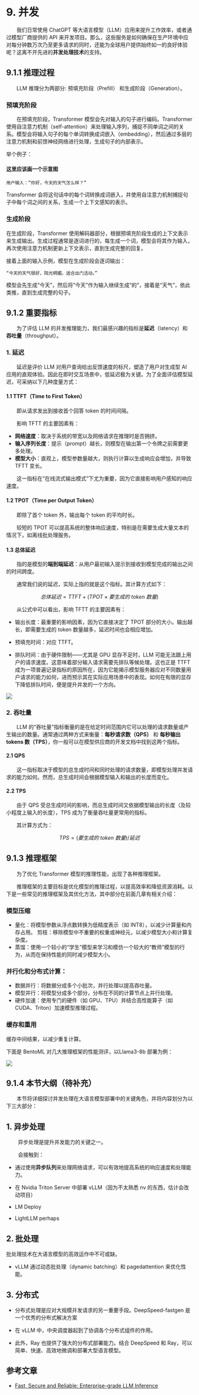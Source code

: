 # 9. 并发

&emsp;&emsp;我们日常使用 ChatGPT 等大语言模型（LLM）应用来提升工作效率，或者通过模型厂商提供的 API 来开发项目。那么，这些服务是如何确保在生产环境中应对每分钟数万次乃至更多请求的同时，还能为全球用户提供始终如一的良好体验呢？这离不开先进的**并发处理技术**的支持。

## 9.1.1 推理过程

&emsp;&emsp;LLM 推理分为两部分: 预填充阶段（Prefill） 和生成阶段（Generation）。

### 预填充阶段

&emsp;&emsp;在预填充阶段，Transformer 模型会先对输入的句子进行编码。Transformer 使用自注意力机制（self-attention）来处理输入序列，捕捉不同单词之间的关系。模型会将输入句子的每个单词转换成词嵌入（embedding），然后通过多层的注意力机制和前馈神经网络进行处理，生成句子的内部表示。

举个例子：

#### 这里应该画一个示意图

    用户输入：“你好，今天的天气怎么样？”

Transformer 会将这句话中的每个词转换成词嵌入，并使用自注意力机制捕捉句子中每个词之间的关系，生成一个上下文感知的表示。

### 生成阶段

在生成阶段，Transformer 使用解码器部分，根据预填充阶段生成的上下文表示来生成输出。生成过程通常是逐词进行的，每生成一个词，模型会将其作为输入，再次使用注意力机制更新上下文表示，直到生成完整的回复。

接着上面的输入示例，模型在生成阶段会逐词输出：

    “今天的天气很好，阳光明媚，适合出门活动。”
    
模型会先生成“今天”，然后将“今天”作为输入继续生成“的”，接着是“天气”，依此类推，直到生成完整的句子。

## 9.1.2 重要指标

&emsp;&emsp;为了评估 LLM 的并发推理能力，我们最感兴趣的指标是**延迟**（latency）和**吞吐量**（throughput）。

### 1. 延迟

&emsp;&emsp;延迟是评价 LLM 对用户查询给出反馈速度的标尺，塑造了用户对生成型 AI 应用的直观体验。因此在即时交互场景中，低延迟极为关键。为了全面评估模型延迟，可采纳以下几种度量方式：

#### 1.1 **TTFT**（Time to First Token）

&emsp;&emsp;即从请求发出到接收首个回答 token 的时间间隔。

&emsp;&emsp;影响 TFTT 的主要因素有：

- **网络速度**：取决于系统的带宽以及网络请求在推理时是否拥挤。
- **输入序列长度**：提示（prompt）越长，则模型在输出第一个令牌之前需要更多处理。
- **模型大小**：直观上，模型参数量越大，则执行计算以生成响应会增加，并导致 TFTT 变长。

&emsp;&emsp;这一指标在“在线流式输出模式”下尤为重要，因为它直接影响用户感知的响应速度。

#### 1.2 **TPOT**（Time per Output Token）

&emsp;&emsp;即除了首个 token 外，输出每个 token 的平均时长。

&emsp;&emsp;较短的 TPOT 可以提高系统的整体响应速度，特别是在需要生成大量文本的情况下，如离线批处理服务。

#### 1.3 总体延迟

&emsp;&emsp;指的是模型的**端到端延迟**：从用户最初输入提示到接收到模型完成的输出之间的时间跨度。

&emsp;&emsp;通常我们说的延迟，实际上指的就是这个指标。其计算方式如下：

$$总体延迟 =  TTFT + (TPOT \times 要生成的\:token\:数量)$$

&emsp;&emsp;从公式中可以看出，影响 TFTT 的主要因素有：

- 输出长度：最重要的影响因素，因为它直接决定了 TPOT 部分的大小。输出越长，即需要生成的 token 数量越多，延迟时间也会相应增加。

- 预填充时间：对应 TTFT。

- 排队时间：由于硬件限制——尤其是 GPU 显存不足时，LLM 可能无法跟上用户的请求速度。这意味着部分输入请求需要先排队等候处理。这也正是 TTFT 成为一项普遍记录指标的原因所在，因为它能揭示模型服务器应对不同数量用户请求的能力如何，进而预示其在实际应用场景中的表现。如何在有限的显存下降低排队时间，便是提升并发的一个方向。
  
![](./images/latency.png)

### 2. 吞吐量

&emsp;&emsp;LLM 的“吞吐量”指标衡量的是在给定时间范围内它可以处理的请求数量或产生输出的数量。通常通过两种方式来衡量：**每秒请求数（QPS）** 和 **每秒输出 tokens 数（TPS）**，你一般可以在模型供应商的开发文档中找到这两个指标。

#### 2.1 QPS

&emsp;&emsp;这一指标取决于模型的总生成时间和同时处理的请求数量，即模型处理并发请求的能力如何。然而，总生成时间会根据模型输入和输出的长度而变化。

#### 2.2 TPS

&emsp;&emsp;由于 QPS 受总生成时间的影响，而总生成时间又依据模型输出的长度（及较小程度上输入的长度），TPS 成为了衡量吞吐量更常用的指标。

&emsp;&emsp;其计算方式为：

$$TPS = (要生成的\:token\:数量) / 延迟$$

## 9.1.3 推理框架

&emsp;&emsp;为了优化 Transformer 模型的推理性能，出现了各种推理框架。

&emsp;&emsp;推理框架的主要目标是优化模型的推理过程，以提高效率和降低资源消耗。以下是一些常见的推理框架及其优化方法，其中部分在前面几章有相关介绍：

### 模型压缩

- 量化：将模型参数从浮点数转换为低精度表示（如 INT8），以减少计算量和内存占用。
剪枝：移除模型中不重要的权重或神经元，以减少模型大小和计算复杂度。
- 蒸馏：使用一个较小的“学生”模型来学习和模仿一个较大的“教师”模型的行为，从而在保持性能的同时减少模型大小。
  
### 并行化和分布式计算：

- 数据并行：将数据分成多个小批次，并行处理以提高吞吐量。
- 模型并行：将模型分成多个部分，分布在不同的计算节点上并行处理。
- 硬件加速：使用专门的硬件（如 GPU、TPU）并结合高性能算子（如 CUDA、Triton）加速模型推理过程。

### 缓存和重用

缓存中间结果，以减少重复计算。


下面是 BentoML 对几大推理框架的性能测评，以Llama3-8b 部署为例：

![](./images/bentoml_llama3_8b.png)


## 9.1.4 本节大纲（待补充）

&emsp;&emsp;本节将详细探讨并发处理在大语言模型部署中的关键角色，并将内容划分为以下三大部分：

## 1. 异步处理

&emsp;&emsp; 异步处理是提升并发能力的关键之一。

&emsp;&emsp; 会接触到：

- 通过使用**异步队列**来处理网络请求，可以有效地提高系统的响应速度和处理能力。

- 在 Nvidia Triton Server 中部署 vLLM（因为不太熟悉 nv 的东西，估计会改动项目）

- LM Deploy

- LightLLM perhaps

## 2. 批处理

批处理技术在大语言模型的高效运作中不可或缺。

- vLLM 通过动态批处理（dynamic batching）和 pagedattention 来优化性能。

## 3. 分布式

- 分布式处理是应对大规模并发请求的另一重要手段。DeepSpeed-fastgen 是一个优秀的分布式解决方案

- 在 vLLM 中，中央调度器起到了协调各个分布式组件的作用。

- 此外，Ray 也提供了强大的分布式部署能力。结合 DeepSpeed 和 Ray，可以简单、快速、高效地微调和部署大型语言模型。

## 参考文章

- [Fast, Secure and Reliable: Enterprise-grade LLM Inference](https://www.databricks.com/blog/fast-secure-and-reliable-enterprise-grade-llm-inference)